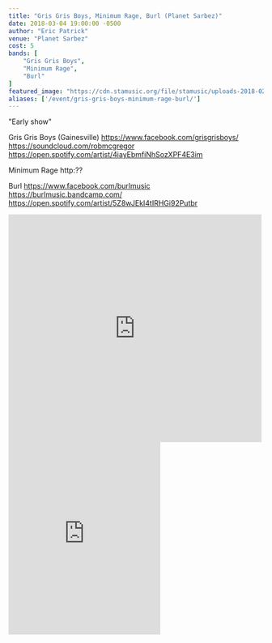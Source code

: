 ```yaml
---
title: "Gris Gris Boys, Minimum Rage, Burl (Planet Sarbez)"
date: 2018-03-04 19:00:00 -0500
author: "Eric Patrick"
venue: "Planet Sarbez"
cost: 5
bands: [
    "Gris Gris Boys",
    "Minimum Rage",
    "Burl"
]
featured_image: "https://cdn.stamusic.org/file/stamusic/uploads-2018-02-27579327_1932899983693997_1695988649960669184_n.jpg"
aliases: ['/event/gris-gris-boys-minimum-rage-burl/']
---
```


"Early show"

Gris Gris Boys (Gainesville)
https://www.facebook.com/grisgrisboys/
https://soundcloud.com/robmcgregor
https://open.spotify.com/artist/4iayEbmfiNhSozXPF4E3im

Minimum Rage
http:??

Burl
https://www.facebook.com/burlmusic
https://burlmusic.bandcamp.com/
https://open.spotify.com/artist/5Z8wJEkI4tIRHGi92Putbr

<iframe width="500" height="450" scrolling="no" frameborder="no" src="https://w.soundcloud.com/player/?visual=true&url=https%3A%2F%2Fapi.soundcloud.com%2Fusers%2F1509047&show_artwork=true&maxwidth=500&maxheight=750&dnt=1"></iframe>


<iframe src="https://open.spotify.com/embed/artist/5Z8wJEkI4tIRHGi92Putbr" width="300" height="380" frameborder="0" allowtransparency="true" allow="encrypted-media"></iframe>